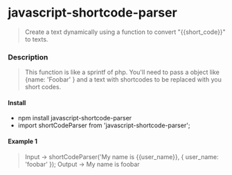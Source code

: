 # javascript-shortcode-parser
> Create a text dynamically using a function to convert "{{short_code}}" to texts.

### Description
> This function is like a sprintf of php. You'll need to pass a object like {name: 'Foobar' } and a text with shortcodes to be replaced with you short codes.

#### Install
- npm install javascript-shortcode-parser
- import shortCodeParser from 'javascript-shortcode-parser';

#### Example 1
> Input -> shortCodeParser('My name is {{user_name}}, { user_name: 'foobar' });
> Output -> My name is foobar

